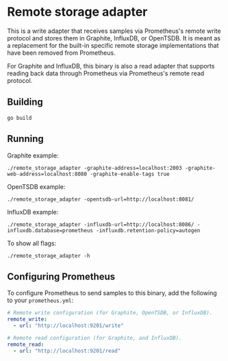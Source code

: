 # Remote storage adapter

This is a write adapter that receives samples via Prometheus's remote write
protocol and stores them in Graphite, InfluxDB, or OpenTSDB. It is meant as a
replacement for the built-in specific remote storage implementations that have
been removed from Prometheus.

For Graphite and InfluxDB, this binary is also a read adapter that supports reading back data through Prometheus via Prometheus's remote read protocol.

## Building

```
go build
```

## Running

Graphite example:

```
./remote_storage_adapter -graphite-address=localhost:2003 -graphite-web-address=localhost:8080 -graphite-enable-tags true
```

OpenTSDB example:

```
./remote_storage_adapter -opentsdb-url=http://localhost:8081/
```

InfluxDB example:

```
./remote_storage_adapter -influxdb-url=http://localhost:8086/ -influxdb.database=prometheus -influxdb.retention-policy=autogen
```

To show all flags:

```
./remote_storage_adapter -h
```

## Configuring Prometheus

To configure Prometheus to send samples to this binary, add the following to your `prometheus.yml`:

```yaml
# Remote write configuration (for Graphite, OpenTSDB, or InfluxDB).
remote_write:
  - url: "http://localhost:9201/write"

# Remote read configuration (for Graphite, and InfluxDB).
remote_read:
  - url: "http://localhost:9201/read"
```
